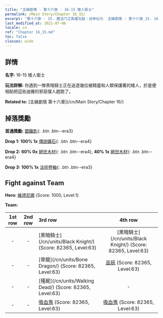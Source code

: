 ```yaml
---
title: "主線劇情 - 第十六章 - 16-15 矮人衛士"
permalink: /Main Story/Chapter 16_15/
excerpt: "第十六章 - 15. 魔法门之英雄无敌：战争纪元  主線劇情 - 第十六章_15. 16-15 矮人衛士"
last_modified_at: 2021-07-06
locale: cn
ref: "Chapter 16_15.md"
toc: false
classes: wide
---
```


## 詳情

 **名字:** 16-15 矮人衛士

 **玩法詳解:** 你遇到一隊黑暗騎士正在追逐幾位被精靈和人類保護著的矮人，於是便相助把這些迪雅的邪惡僕人趕跑了。

 **Related to:** [主線劇情 第十六章](/cn/Main Story/Chapter 16/)

## 掉落獎勵

 **首通獎勵:** [銀鑰匙](/cn/Items/con_693/){: .btn .btn--era3}

 **Drop 1:** **100% 1x** [傳說礦石](/cn/Items/mat_54/){: .btn .btn--era4}

 **Drop 2:** **60% 0x** [絕世木材](/cn/Items/mat_48/){: .btn .btn--era4}, **40% 1x** [絕世木材](/cn/Items/mat_48/){: .btn .btn--era4}

 **Drop 3:** **100% 1x** [法術卷軸](/cn/Items/con_694/){: .btn .btn--era3}


## Fight against Team
 **Hero:** [維德尼娜](/cn/heroes/Vidomina/) (Score: 1000, Level:1)

 **Team:**


  | 1st row | 2nd row | 3rd row | 4th row |
  |:----:|:----:|:----|:----:|
  | - | - | [黑暗騎士](/cn/units/Black Knight/) (Score: 82365, Level:63)  | [黑暗騎士](/cn/units/Black Knight/) (Score: 82365, Level:63)  |
  | - | - | [骨龍](/cn/units/Bone Dragon/) (Score: 82365, Level:63)  | [巫妖](/cn/units/Lich/) (Score: 82365, Level:63)  |
  | - | - | [殭屍](/cn/units/Walking Dead/) (Score: 82365, Level:63)  | - |
  | - | - | [吸血鬼](/cn/units/Vampire/) (Score: 82365, Level:63)  | [吸血鬼](/cn/units/Vampire/) (Score: 82365, Level:63)  |


